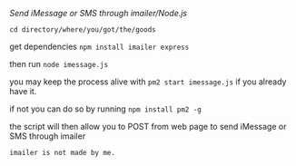 *Send iMessage or SMS through imailer/Node.js*


`cd directory/where/you/got/the/goods`

get dependencies `npm install imailer express`

then run `node imessage.js`

you may keep the process alive with `pm2 start imessage.js` if you already have it.

if not you can do so by running `npm install pm2 -g`

the script will then allow you to POST from web page to send iMessage or SMS through imailer

`imailer is not made by me.`